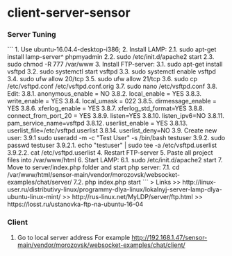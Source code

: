 # client-server-sensor

<h3>Server Tuning</h3>
```
1. Use ubuntu-16.04.4-desktop-i386;
2. Install LAMP:
    2.1. sudo apt-get install lamp-server^ phpmyadmin
    2.2. sudo /etc/init.d/apache2 start
    2.3. sudo chmod -R 777 /var/www
3. Install FTP-server:
    3.1. sudo apt-get install vsftpd
    3.2. sudo systemctl start vsftpd
    3.3. sudo systemctl enable vsftpd
    3.4. sudo ufw allow 20/tcp
    3.5. sudo ufw allow 21/tcp
    3.6. sudo cp /etc/vsftpd.conf /etc/vsftpd.conf.orig
    3.7. sudo nano /etc/vsftpd.conf
    3.8. Edit:
        3.8.1. anonymous_enable = NO
        3.8.2. local_enable = YES
        3.8.3. write_enable = YES
        3.8.4. local_umask = 022
        3.8.5. dirmessage_enable = YES
        3.8.6. xferlog_enable = YES
        3.8.7. xferlog_std_format=YES
        3.8.8. connect_from_port_20 = YES
        3.8.9. listen=YES
        3.8.10.  listen_ipv6=NO
        3.8.11.  pam_service_name=vsftpd
        3.8.12.  userlist_enable = YES
        3.8.13.  userlist_file=/etc/vsftpd.userlist
        3.8.14.  userlist_deny=NO
    3.9. Create new user:
        3.9.1  sudo useradd -m -c "Test User" -s /bin/bash testuser
        3.9.2.  sudo passwd testuser
            3.9.2.1.  echo "testuser" | sudo tee -a /etc/vsftpd.userlist
            3.9.2.2.  cat /etc/vsftpd.userlist
4. Restart FTP-server
5. Paste all project files into /var/www/html
6. Start LAMP:
    6.1. sudo /etc/init.d/apache2 start
7. Move to server/index.php folder and start php server:
    7.1. cd /var/www/html/sensor-main/vendor/morozovsk/websocket-examples/chat/server/
    7.2. php index.php start
```
> Links
>> http://linux-user.ru/distributivy-linux/programmy-dlya-linux/lokalnyj-server-lamp-dlya-ubuntu-linux-mint/
>> http://rus-linux.net/MyLDP/server/ftp.html
>> https://losst.ru/ustanovka-ftp-na-ubuntu-16-04


<h3>Client</h3>

1. Go to local server address
For example http://192.168.1.47/sensor-main/vendor/morozovsk/websocket-examples/chat/client/
  
